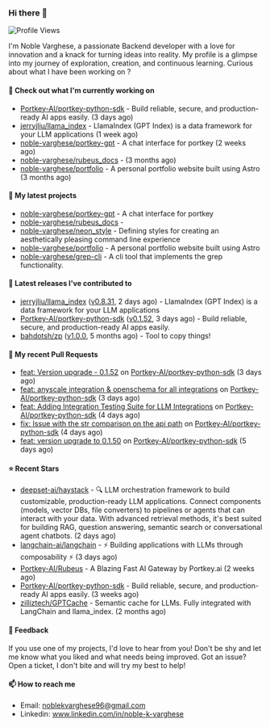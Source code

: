 ### Hi there 👋
![Profile Views](https://komarev.com/ghpvc/?username=noble-varghese&label=PROFILE+VIEWS)

I'm Noble Varghese, a passionate Backend developer with a love for innovation and a knack for turning ideas into reality. My profile is a glimpse into my journey of exploration, creation, and continuous learning. Curious about what I have been working on ?


#### 👷 Check out what I'm currently working on

- [Portkey-AI/portkey-python-sdk](https://github.com/Portkey-AI/portkey-python-sdk) - Build reliable, secure, and production-ready AI apps easily. (3 days ago)
- [jerryjliu/llama_index](https://github.com/jerryjliu/llama_index) - LlamaIndex (GPT Index) is a data framework for your LLM applications (1 week ago)
- [noble-varghese/portkey-gpt](https://github.com/noble-varghese/portkey-gpt) - A chat interface for portkey (2 weeks ago)
- [noble-varghese/rubeus_docs](https://github.com/noble-varghese/rubeus_docs) -  (3 months ago)
- [noble-varghese/portfolio](https://github.com/noble-varghese/portfolio) - A personal portfolio website built using Astro (3 months ago)

#### 🌱 My latest projects

- [noble-varghese/portkey-gpt](https://github.com/noble-varghese/portkey-gpt) - A chat interface for portkey
- [noble-varghese/rubeus_docs](https://github.com/noble-varghese/rubeus_docs) - 
- [noble-varghese/neon_style](https://github.com/noble-varghese/neon_style) - Defining styles for creating an aesthetically pleasing command line experience
- [noble-varghese/portfolio](https://github.com/noble-varghese/portfolio) - A personal portfolio website built using Astro
- [noble-varghese/grep-cli](https://github.com/noble-varghese/grep-cli) - A cli tool that implements the grep functionality.

#### 🔭 Latest releases I've contributed to

- [jerryjliu/llama_index](https://github.com/jerryjliu/llama_index) ([v0.8.31](https://github.com/jerryjliu/llama_index/releases/tag/v0.8.31), 2 days ago) - LlamaIndex (GPT Index) is a data framework for your LLM applications
- [Portkey-AI/portkey-python-sdk](https://github.com/Portkey-AI/portkey-python-sdk) ([v0.1.52](https://github.com/Portkey-AI/portkey-python-sdk/releases/tag/v0.1.52), 3 days ago) - Build reliable, secure, and production-ready AI apps easily.
- [bahdotsh/zp](https://github.com/bahdotsh/zp) ([v1.0.0](https://github.com/bahdotsh/zp/releases/tag/v1.0.0), 5 months ago) - Tool to copy things!

#### 🔨 My recent Pull Requests

- [feat: Version upgrade - 0.1.52](https://github.com/Portkey-AI/portkey-python-sdk/pull/26) on [Portkey-AI/portkey-python-sdk](https://github.com/Portkey-AI/portkey-python-sdk) (3 days ago)
- [feat: anyscale integration &amp; openschema for all integrations](https://github.com/Portkey-AI/portkey-python-sdk/pull/25) on [Portkey-AI/portkey-python-sdk](https://github.com/Portkey-AI/portkey-python-sdk) (3 days ago)
- [feat: Adding Integration Testing Suite for LLM Integrations](https://github.com/Portkey-AI/portkey-python-sdk/pull/23) on [Portkey-AI/portkey-python-sdk](https://github.com/Portkey-AI/portkey-python-sdk) (4 days ago)
- [fix: Issue with the str comparison on the api path](https://github.com/Portkey-AI/portkey-python-sdk/pull/22) on [Portkey-AI/portkey-python-sdk](https://github.com/Portkey-AI/portkey-python-sdk) (4 days ago)
- [feat: version upgrade to 0.1.50](https://github.com/Portkey-AI/portkey-python-sdk/pull/21) on [Portkey-AI/portkey-python-sdk](https://github.com/Portkey-AI/portkey-python-sdk) (5 days ago)


#### ⭐ Recent Stars

- [deepset-ai/haystack](https://github.com/deepset-ai/haystack) - :mag: LLM orchestration framework to build customizable, production-ready LLM applications. Connect components (models, vector DBs, file converters) to pipelines or agents that can interact with your data. With advanced retrieval methods, it&#39;s best suited for building RAG, question answering, semantic search or conversational agent chatbots. (2 days ago)
- [langchain-ai/langchain](https://github.com/langchain-ai/langchain) - ⚡ Building applications with LLMs through composability ⚡ (3 days ago)
- [Portkey-AI/Rubeus](https://github.com/Portkey-AI/Rubeus) - A Blazing Fast AI Gateway by Portkey.ai (2 weeks ago)
- [Portkey-AI/portkey-python-sdk](https://github.com/Portkey-AI/portkey-python-sdk) - Build reliable, secure, and production-ready AI apps easily. (3 weeks ago)
- [zilliztech/GPTCache](https://github.com/zilliztech/GPTCache) - Semantic cache for LLMs. Fully integrated with LangChain and llama_index.  (2 months ago)

#### 💬 Feedback

If you use one of my projects, I'd love to hear from you! Don't be shy and let me know what you liked and what needs being improved. Got an issue? Open a ticket, I don't bite and will try my best to help!

#### 📫 How to reach me

- Email: noblekvarghese96@gmail.com
- Linkedin: www.linkedin.com/in/noble-k-varghese
